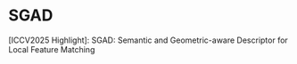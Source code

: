 # SGAD
[ICCV2025 Highlight]: SGAD: Semantic and Geometric-aware Descriptor for Local Feature Matching
